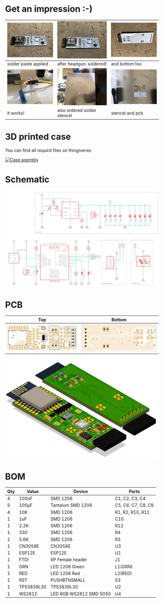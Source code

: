 # Get an impression :-)
| ![PCB top view](images/paste_applied.jpg) | ![PCB bottom view](images/top_soldered.jpg) | ![PCB bottom view](images/bot_soldered.jpg) |
|---|---|---|
|solder paste applied|after headgun: soldered!|and bottom too|
| ![PCB bottom view](images/it_works.jpg)   | ![PCB bottom view](images/stencel.jpg) | ![PCB bottom view](images/stencel_and_pcb.jpg) |
|it works!|also ordered solder stencel|stencel and pcb|

# 3D printed case
You can find all requird files on thingiverse.

[![Case asembly](https://img.youtube.com/vi/lKFYbrJro3M/0.jpg)](https://youtu.be/lKFYbrJro3M)

# Schematic
![Schematic](images/schematic.png)

# PCB
| Top                                 | Bottom                                 |
|-------------------------------------|----------------------------------------|
| ![PCB top view](images/pcb_top.png) | ![PCB bottom view](images/pcb_bot.png) |

![3D PCB](images/pcb_3d.png)

# BOM
|Qty|Value     |Device                 |Parts             |
|---|----------|-----------------------|------------------|
|4  |100nF     |SMD 1206               |C1, C2, C3, C4    |
|5  |100μF     |Tantalum SMD 1206      |C5, C6, C7, C8, C9|
|4  |10K       |SMD 1206               |R1, R2, R10, R11  |
|1  |1uF       |SMD 1206               |C10               |
|1  |2.2K      |SMD 1206               |R12               |
|1  |330       |SMD 1206               |R4                |
|1  |5.6K      |SMD 1206               |R3                |
|1  |CN3058E   |CN3058E                |U3                |
|1  |ESP12E    |ESP12E                 |U1                |
|1  |FTDI      |6P Female header       |J1                |
|1  |GRN       |LED 1206 Green         |L1(GRN)           |
|1  |RED       |LED 1206 Red           |L2(RED)           |
|1  |RST       |PUSHBTNSMALL           |S3                |
|1  |TPS3839L30|TPS3839L30             |U2                |
|1  |WS2812    |LED RGB WS2812 SMD 5050|U4                |


